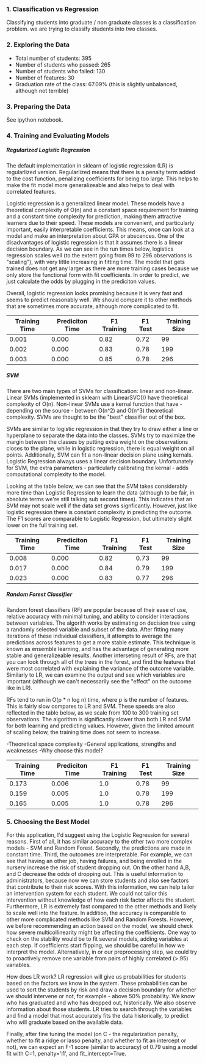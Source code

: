 ### 1. Classification vs Regression

Classifying students into graduate / non graduate classes is a classification problem. we are trying to classify students into two classes.

### 2. Exploring the Data

- Total number of students: 395
- Number of students who passed: 265
- Number of students who failed: 130
- Number of features: 30
- Graduation rate of the class: 67.09% (this is slightly unbalanced, although not terrible)

### 3. Preparing the Data

See ipython notebook.

### 4. Training and Evaluating Models

##### Regularized Logistic Regression
The default implementation in sklearn of logistic regression (LR) is regularlized version. Regularlized means that there is a penalty term added to the cost function, penalizing coefficients for being too large. This helps to make the fit model more generalizeable and also helps to deal with correlated features.

Logistic regression is a generalized linear model. These models have a theoretical complexity of O(n) and a constant space requirement for training and a constant time complexity for prediction, making them attractive learners due to their speed. These models are convenient, and particularly important, easily interpretable coefficients. This means, once can look at a model and make an interpretation about GPA or abscences. One of the disadvantages of logistic regression is that it assumes there is a linear decision boundary.  As we can see in the run times below, logistics regression scales well (to the extent going from 99 to 296 observations is "scaling"), with very little increasing in fitting time. The model that gets trained does not get any larger as there are more training cases because we only store the functional form with fit coefficients. In order to predict, we just calculate the odds by plugging in the prediciton values.

Overall, logistic regression looks promising because it is very fast and seems to predict reasonably well. We should compare it to other methods that are sometimes more accurate, although more complicated to fit.

Training Time | Prediciton Time | F1 Training | F1 Test | Training Size
--------------|-----------------|-------------|---------|--------------
0.001|0.000|0.82|0.72|99
0.002|0.000|0.83|0.78|199
0.003|0.000|0.85|0.78|296


##### SVM
There are two main types of SVMs for classification: linear and non-linear. Linear SVMs (implemented in sklearn with LinearSVC()) have theoretical complexity of O(n). Non-linear SVMs use a kernal function that have - depending on the source - between O(n^2) and O(n^3) theoretical complexity. SVMs are thought to be the "best" classifier out of the box. 

SVMs are similar to logistic regression in that they try to draw either a line or hyperplane to separate the data into the classes. SVMs try to maximize the margin between the classes by putting extra weight on the observations closes to the plane, while in logistic regression, there is equal weight on all points. Additionally, SVM can fit a non-linear decision plane using kernals. Logistic Regression always uses a linear decision boundary. Unfortunately for SVM, the extra parameters - particularly calibrating the kernal - adds computational complexity to the model.

Looking at the table below, we can see that the SVM takes considerably more time than Logistic Regression to learn the data (although to be fair, in absolute terms we're still talking sub second times). This indicates that an SVM may not scale well if the data set grows signficantly. However, just like logistic regression there is constant complexity in predicting the outcome. The F1 scores are comparable to Logistic Regression, but ultimately slight lower on the full training set.


Training Time | Prediciton Time | F1 Training | F1 Test | Training Size
--------------|-----------------|-------------|---------|--------------
0.008|0.000|0.82|0.73|99
0.017|0.000|0.84|0.79|199
0.023|0.000|0.83|0.77|296

##### Random Forest Classifier
Random forest classifiers (RF) are popular because of their ease of use, relative accuracy with minimal tuning, and ability to consider interactions between variables. The algorith works by estimating on decision tree using a randomly selected variable and subset of the data. After fitting many iterations of these individual classifiers, it attempts to average the predictions across features to get a more stable estimate. This technique is known as ensemble learning, and has the advantage of generating more stable and generalizeable results. Another interseting result of RFs, are that you can look through all of the trees in the forest, and find the features that were most correlated with explaining the variance of the outcome variable. Similarly to LR, we can examine the output and see which variables are important (although we can't necessarily see the "effect" on the outcome like in LR).

RFs tend to run in O(p * n log n) time, where p is the number of features. This is fairly slow compares to LR and SVM. These speeds are also reflected in the table below, as we scale from 100 to 300 training set observations. The algorithm is significantly slower than both LR and SVM for both learning and predicting values. However, given the limited amount of scaling below, the training time does not seem to increase.


-Theoretical space complexity
-General applications, strengths and weaknesses
-Why choose this model?

Training Time | Prediciton Time | F1 Training | F1 Test | Training Size
--------------|-----------------|-------------|---------|--------------
0.173|0.006|1.0|0.78|99
0.159|0.005|1.0|0.78|199
0.165|0.005|1.0|0.78|296


### 5. Choosing the Best Model
For this application, I'd suggest using the Logistic Regression for several reasons. First of all, it has similar accuracy to the other two more complex models - SVM and Random Forest. Secondly, the predictions are made in constant time. Third, the outcomes are interpretable. For example, we can see that having an other job, having failures, and being enrolled in the nursery increase the risk of student dropping out. On the other hand A,B, and C decrease the odds of dropping out. This is useful information to administrators, because now we can store students and also see factors that contribute to their risk scores. With this information, we can help tailor an intervention system for each student. We could not tailor this intervention without knowledge of how each risk factor affects the student. Furthermore, LR is extremely fast compared to the other methods and likely to scale well into the feature. In addition, the accuracy is comparable to other more complicated methods like SVM and Random Forests. However, we before recommending an action based on the model, we should check how severe multicollinearity might be affecting the coefficients. One way to check on the stability would be to fit several models, adding variables at each step. If coefficients start flipping, we should be careful in how we interpret the model. Alternatively, in or our preprocessing step, we could try to proactively remove one variable from pairs of highly correlated (>.95) variables.

How does LR work? LR regression will give us probabilities for students based on the factors we know in the system. These probabilities can be used to sort the students by risk and draw a decision boundary for whether we should intervene or not, for example - above 50% probability. We know who has graduated and who has dropped out, historically. We also observe information about those students. LR tries to search through the variables and find a model that most accurately fits the data historically, to predict who will graduate based on the available data. 

Finally, after fine tuning the model (on C - the regularization penalty, whether to fit a ridge or lasso penalty, and whether to fit an intercept or not), we can expect an F-1 score (similar to accuracy) of 0.79 using a model fit with C=1, penalty='l1', and fit_intercept=True.